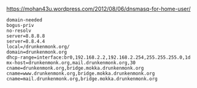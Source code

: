 https://mohan43u.wordpress.com/2012/08/06/dnsmasq-for-home-user/

```
domain-needed
bogus-priv
no-resolv
server=8.8.8.8
server=8.8.4.4
local=/drunkenmonk.org/
domain=drunkenmonk.org
dhcp-range=interface:br0,192.168.2.2,192.168.2.254,255.255.255.0,1d
mx-host=drunkenmonk.org,mail.drunkenmonk.org,30
cname=drunkenmonk.org,bridge.mokka.drunkenmonk.org
cname=www.drunkenmonk.org,bridge.mokka.drunkenmonk.org
cname=mail.drunkenmonk.org,bridge.mokka.drunkenmonk.org
```
